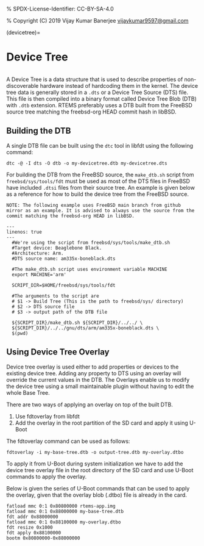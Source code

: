 % SPDX-License-Identifier: CC-BY-SA-4.0

% Copyright (C) 2019 Vijay Kumar Banerjee <vijaykumar9597@gmail.com>

(devicetree)=

# Device Tree

```{index} Device Tree
```

A Device Tree is a data structure that is used to describe properties of
non-discoverable hardware instead of hardcoding them in the kernel. The device
tree data is generally stored in a `.dts` or a Device Tree Source (DTS) file.
This file is then compiled into a binary format called Device Tree Blob (DTB)
with `.dtb` extension. RTEMS preferably uses a DTB built from the FreeBSD source
tree matching the freebsd-org HEAD commit hash in libBSD.

## Building the DTB

A single DTB file can be built using the `dtc` tool in libfdt using the
following command:

```none
dtc -@ -I dts -O dtb -o my-devicetree.dtb my-devicetree.dts
```

For building the DTB from the FreeBSD source, the `make_dtb.sh` script
from `freebsd/sys/tools/fdt` must be used as most of the DTS files in FreeBSD
have included `.dtsi` files from their source tree. An example is given below as
a reference for how to build the device tree from the FreeBSD source.

`NOTE: The following example uses FreeBSD main branch from github mirror as an example. It is advised to always use the source from the commit matching the freebsd-org HEAD in libBSD.`

```{code-block} shell
---
linenos: true
---
  #We're using the script from freebsd/sys/tools/make_dtb.sh
  #Target device: Beaglebone Black.
  #Architecture: Arm.
  #DTS source name: am335x-boneblack.dts

  #The make_dtb.sh script uses environment variable MACHINE
  export MACHINE='arm'

  SCRIPT_DIR=$HOME/freebsd/sys/tools/fdt

  #The arguments to the script are
  # $1 -> Build Tree (This is the path to freebsd/sys/ directory)
  # $2 -> DTS source file
  # $3 -> output path of the DTB file

  ${SCRIPT_DIR}/make_dtb.sh ${SCRIPT_DIR}/../../ \
  ${SCRIPT_DIR}/../../gnu/dts/arm/am335x-boneblack.dts \
  $(pwd)
```

## Using Device Tree Overlay

Device tree overlay is used either to add properties or devices to the existing
device tree. Adding any property to DTS using an overlay will override the
current values in the DTB. The Overlays enable us to modify the device tree
using a small maintainable plugin without having to edit the whole Base Tree.

There are two ways of applying an overlay on top of the built DTB.

1. Use fdtoverlay from libfdt
2. Add the overlay in the root partition of the SD card and apply it using U-Boot

The fdtoverlay command can be used as follows:

```none
fdtoverlay -i my-base-tree.dtb -o output-tree.dtb my-overlay.dtbo
```

To apply it from U-Boot during system initialization we have to add the device
tree overlay file in the root directory of the SD card and use U-Boot commands
to apply the overlay.

Below is given the series of U-Boot commands that can be used to apply the
overlay, given that the overlay blob (.dtbo) file is already in the card.

```shell
fatload mmc 0:1 0x80800000 rtems-app.img
fatload mmc 0:1 0x88000000 my-base-tree.dtb
fdt addr 0x88000000
fatload mmc 0:1 0x88100000 my-overlay.dtbo
fdt resize 0x1000
fdt apply 0x88100000
bootm 0x80800000-0x88000000
```
